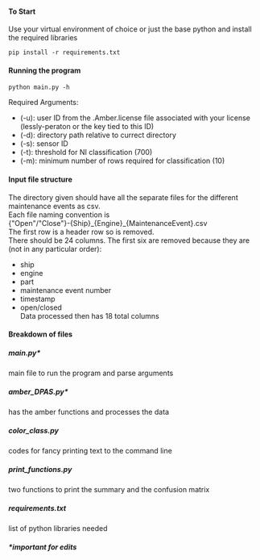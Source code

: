 #### To Start
Use your virtual environment of choice or just the base python and install the required libraries
```
pip install -r requirements.txt
```

#### Running the program
```
python main.py -h
```

Required Arguments:
- (-u): user ID from the .Amber.license file associated with your license (lessly-peraton or the key tied to this ID)
- (-d): directory path relative to currect directory
- (-s): sensor ID
- (-t): threshold for NI classification (700)
- (-m): minimum number of rows required for classification (10)


#### Input file structure
The directory given should have all the separate files for the different maintenance events as csv.   
Each file naming convention is   
{"Open"/"Close"}-{Ship}\_{Engine}\_{MaintenanceEvent}.csv   
The first row is a header row so is removed.  
There should be 24 columns. The first six are removed because they are (not in any particular order):
- ship
- engine
- part
- maintenance event number
- timestamp
- open/closed  
Data processed then has 18 total columns

#### Breakdown of files
##### main.py\*
main file to run the program and parse arguments

##### amber_DPAS.py\*
has the amber functions and processes the data

##### color_class.py
codes for fancy printing text to the command line

##### print_functions.py
two functions to print the summary and the confusion matrix

##### requirements.txt
list of python libraries needed

##### \*important for edits

